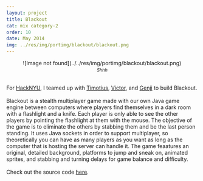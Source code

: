 ```yaml
---
layout: project
title: Blackout
cat: mix category-2
order: 10
date: May 2014
img: ../res/img/portimg/blackout/blackout.png
---
```


<center>![Image not found](../../res/img/portimg/blackout/blackout.png)
<div><small><i>Shhh</i></small></div></center><br>

For [HackNYU](http://patentpendingnyu.org/2-uncategorised/14-hack-nyu-hackathon), I teamed up with [Timotius](http://timsitorus.com/), [Victor](http://vjiaoblack.github.io/), and [Genji](http://genjinoguchi.github.io/) to build Blackout.
<br><br>
Blackout is a stealth multiplayer game made with our own Java game engine between computers where players find themselves in a dark room with a flashlight and a knife. Each player is only able to see the other players by pointing the flashlight at them with the mouse. The objective of the game is to eliminate the others by stabbing them and be the last person standing. It uses Java sockets in order to support multiplayer, so theoretically you can have as many players as you want as long as the computer that is hosting the server can handle it. The game feaatures an original, detailed background, platforms to jump and sneak on, animated sprites, and stabbing and turning delays for game balance and difficulty.
<br><br>
Check out the source code [here](https://github.com/devChuk/HackNYU_STUY).